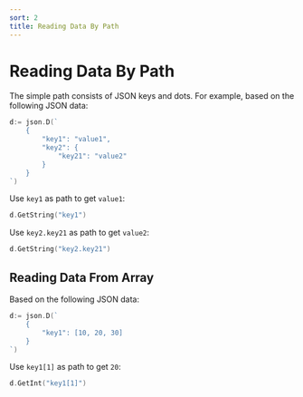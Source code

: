 ```yaml
---
sort: 2
title: Reading Data By Path
---
```


# Reading Data By Path

The simple path consists of JSON keys and dots. For example, based on the following JSON data:

```go
d:= json.D(`
    {
        "key1": "value1",
        "key2": {
            "key21": "value2"
        }
    }
`)
```

Use `key1` as path to get `value1`:

```go
d.GetString("key1")
```

Use `key2.key21` as path to get `value2`:

```go
d.GetString("key2.key21")
```

## Reading Data From Array

Based on the following JSON data:

```go
d:= json.D(`
    {
        "key1": [10, 20, 30]
    }
`)
```

Use `key1[1]` as path to get `20`:

```go
d.GetInt("key1[1]")
```
